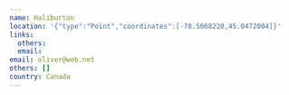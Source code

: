 ```yaml
---
name: Haliburton
location: '{"type":"Point","coordinates":[-78.5068228,45.0472004]}'
links:
  others: 
  email: 
email: oliver@web.net
others: []
country: Canada
---
```

